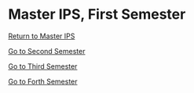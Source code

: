 
# Master IPS, First Semester

[Return to Master IPS](https://github.com/su6i/Master-IPS-2019)

[Go to Second Semester](https://github.com/su6i/masterIpsSemester2)

[Go to Third Semester](https://github.com/su6i/masterIpsSemester3)

[Go to Forth Semester](https://github.com/su6i/masterIpsSemester4)
